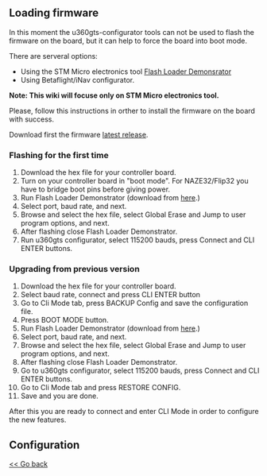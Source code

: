 ## Loading firmware

In this moment the u360gts-configurator tools can not be used to flash the firmware on the board, but it can help to force the board into boot mode.

There are serveral options:

- Using the STM Micro electronics tool [Flash Loader Demonsrator](https://www.st.com/en/development-tools/flasher-stm32.html)
- Using Betaflight/iNav configurator.

**Note: This wiki will focuse only on STM Micro electronics tool.**

Please, follow this instructions in orther to install the firmware on the board with success.

Download first the firmware [latest release](https://github.com/raul-ortega/u360gts/releases/latest).

### Flashing for the first time

1. Download the hex file for your controller board.
2. Turn on your controller board in "boot mode". For NAZE32/Flip32 you have to bridge boot pins before giving power.
3. Run Flash Loader Demonstrator (download from [here](https://www.st.com/en/development-tools/flasher-stm32.html).)
4. Select port, baud rate, and next.
5. Browse and select the hex file, select Global Erase and Jump to user program options, and next.
6. After flashing close Flash Loader Demonstrator.
7. Run u360gts configurator, select 115200 bauds, press Connect and  CLI ENTER buttons.

### Upgrading from previous version

1. Download the hex file for your controller board.
2. Select baud rate, connect and press CLI ENTER button
3. Go to Cli Mode tab, press BACKUP Config and save the configuration file.
4. Press BOOT MODE button.
5. Run Flash Loader Demonstrator (download from [here](https://www.st.com/en/development-tools/flasher-stm32.html).)
6. Select port, baud rate, and next.
7. Browse and select the hex file, select Global Erase and Jump to user program options, and next.
8. After flashing close Flash Loader Demonstrator.
9. Go to u360gts configurator, select 115200 bauds, press Connect and  CLI ENTER buttons.
10. Go to Cli Mode tab and press RESTORE CONFIG.
11. Save and you are done.

After this you are ready to connect and enter CLI Mode in order to configure the new features.

## Configuration



[<< Go back](https://github.com/raul-ortega/u360gts/blob/master/wiki/index.md)
